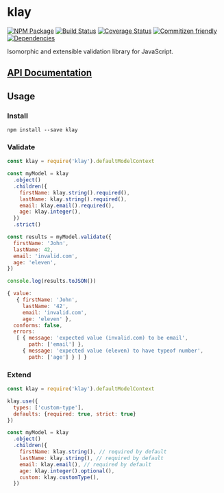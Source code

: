# klay
[![NPM Package](https://badge.fury.io/js/klay.svg)](https://www.npmjs.com/package/klay)
[![Build Status](https://travis-ci.org/patrickhulce/klay.svg?branch=master)](https://travis-ci.org/patrickhulce/klay)
[![Coverage Status](https://coveralls.io/repos/github/patrickhulce/klay/badge.svg?branch=master)](https://coveralls.io/github/patrickhulce/klay?branch=master)
[![Commitizen friendly](https://img.shields.io/badge/commitizen-friendly-brightgreen.svg)](http://commitizen.github.io/cz-cli/)
[![Dependencies](https://david-dm.org/patrickhulce/klay.svg)](https://david-dm.org/patrickhulce/klay)

Isomorphic and extensible validation library for JavaScript.

## [API Documentation](https://patrickhulce.github.io/klay/)

## Usage

### Install

`npm install --save klay`

### Validate

```js
const klay = require('klay').defaultModelContext

const myModel = klay
  .object()
  .children({
    firstName: klay.string().required(),
    lastName: klay.string().required(),
    email: klay.email().required(),
    age: klay.integer(),
  })
  .strict()

const results = myModel.validate({
  firstName: 'John',
  lastName: 42,
  email: 'invalid.com',
  age: 'eleven',
})

console.log(results.toJSON())
```

```js
{ value:
   { firstName: 'John',
     lastName: '42',
     email: 'invalid.com',
     age: 'eleven' },
  conforms: false,
  errors:
   [ { message: 'expected value (invalid.com) to be email',
       path: ['email'] },
     { message: 'expected value (eleven) to have typeof number',
       path: ['age'] } ] }
```

### Extend

```js
const klay = require('klay').defaultModelContext

klay.use({
  types: ['custom-type'],
  defaults: {required: true, strict: true}
})

const myModel = klay
  .object()
  .children({
    firstName: klay.string(), // required by default
    lastName: klay.string(), // required by default
    email: klay.email(), // required by default
    age: klay.integer().optional(),
    custom: klay.customType(),
  })
```
